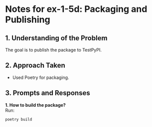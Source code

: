 # Notes for ex-1-5d: Packaging and Publishing

## 1. Understanding of the Problem
The goal is to publish the package to TestPyPI.

## 2. Approach Taken
- Used Poetry for packaging.

## 3. Prompts and Responses
**1. How to build the package?**  
Run:
```bash
poetry build
